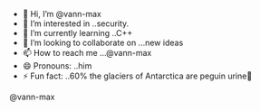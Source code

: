 - 👋 Hi, I’m @vann-max
- 👀 I’m interested in ..security.
- 🌱 I’m currently learning ..C++
- 💞️ I’m looking to collaborate on ...new ideas
- 📫 How to reach me ...@vann-max
- 😄 Pronouns: ..him
- ⚡ Fun fact: ..60% the glaciers of Antarctica are peguin urine🤣

<!---
vann-max/vann-max is a ✨ special ✨ repository because its `README.md` (this file) appears on your GitHub profile.
You can click the Preview link to take a look at your changes.
--->@vann-max 
